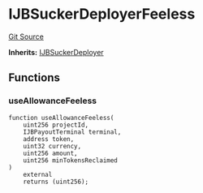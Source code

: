 # IJBSuckerDeployerFeeless
[Git Source](https://github.com/Bananapus/nana-suckers/blob/faba69dd26a284c037886fb39a0fe6a34055e8dd/src/interfaces/IJBSuckerDeployerFeeless.sol)

**Inherits:**
[IJBSuckerDeployer](/docs/v4/api/suckers/interfaces/IJBSuckerDeployer.sol/interface.IJBSuckerDeployer.md)


## Functions
### useAllowanceFeeless


```solidity
function useAllowanceFeeless(
    uint256 projectId,
    IJBPayoutTerminal terminal,
    address token,
    uint32 currency,
    uint256 amount,
    uint256 minTokensReclaimed
)
    external
    returns (uint256);
```

